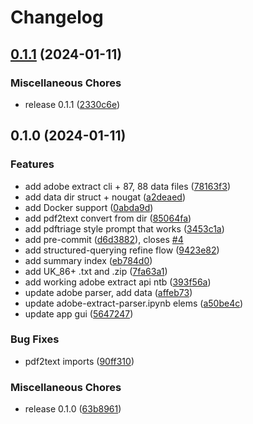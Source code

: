 # Changelog

## [0.1.1](https://github.com/dvdblk/hack4good-oecd/compare/v0.1.0...v0.1.1) (2024-01-11)


### Miscellaneous Chores

* release 0.1.1 ([2330c6e](https://github.com/dvdblk/hack4good-oecd/commit/2330c6e3b3209f79b22cff08311435d3eeaf54ae))

## 0.1.0 (2024-01-11)


### Features

* add adobe extract cli + 87, 88 data files ([78163f3](https://github.com/dvdblk/hack4good-oecd/commit/78163f33a5e9d541994655ac595958535758dcfc))
* add data dir struct + nougat ([a2deaed](https://github.com/dvdblk/hack4good-oecd/commit/a2deaedf172c08b7f758f4f5d01317a906d97396))
* add Docker support ([0abda9d](https://github.com/dvdblk/hack4good-oecd/commit/0abda9df9e3006daf8e05e9e212d1713672c7b45))
* add pdf2text convert from dir ([85064fa](https://github.com/dvdblk/hack4good-oecd/commit/85064fa5bd0bec0ca874a480ed21a61402d37c62))
* add pdftriage style prompt that works ([3453c1a](https://github.com/dvdblk/hack4good-oecd/commit/3453c1ab22acf04e5d1f4eb49f0c1f1ec63252cd))
* add pre-commit ([d6d3882](https://github.com/dvdblk/hack4good-oecd/commit/d6d38825f23fb53c501661400b337313b0a71278)), closes [#4](https://github.com/dvdblk/hack4good-oecd/issues/4)
* add structured-querying refine flow ([9423e82](https://github.com/dvdblk/hack4good-oecd/commit/9423e82e56abc69921ff0d391f2f8a76a230bf65))
* add summary index ([eb784d0](https://github.com/dvdblk/hack4good-oecd/commit/eb784d05e99bb1ab333362bf668040c18c45feda))
* add UK_86+ .txt and .zip ([7fa63a1](https://github.com/dvdblk/hack4good-oecd/commit/7fa63a19ff0ce915338bad2ab621de431248330a))
* add working adobe extract api ntb ([393f56a](https://github.com/dvdblk/hack4good-oecd/commit/393f56af6ccfc4a7cf5aa18ec8dc032362a45fd7))
* update adobe parser, add data ([affeb73](https://github.com/dvdblk/hack4good-oecd/commit/affeb736d718cf641d5986ffa2c98a0f53d99112))
* update adobe-extract-parser.ipynb elems ([a50be4c](https://github.com/dvdblk/hack4good-oecd/commit/a50be4cade0e238d193d8c8e4cdd9a5a9a366ff7))
* update app gui ([5647247](https://github.com/dvdblk/hack4good-oecd/commit/5647247c413caa3d07231f869c892ceaf0b0b2d9))


### Bug Fixes

* pdf2text imports ([90ff310](https://github.com/dvdblk/hack4good-oecd/commit/90ff310e0e15f559e4f2be14818b02ec56a243e5))


### Miscellaneous Chores

* release 0.1.0 ([63b8961](https://github.com/dvdblk/hack4good-oecd/commit/63b8961e558767ecafc5aee30c20f39d0ebd26c3))
